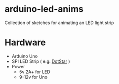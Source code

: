 # arduino-led-anims
Collection of sketches for animating an LED light strip

# Hardware

- Arduino Uno
- SPI LED Strip ( e.g. [DotStar](http://www.adafruit.com/products/2240  "APA102") )
- Power
    - 5v 2A+ for LED
    - 9-12v for Uno
